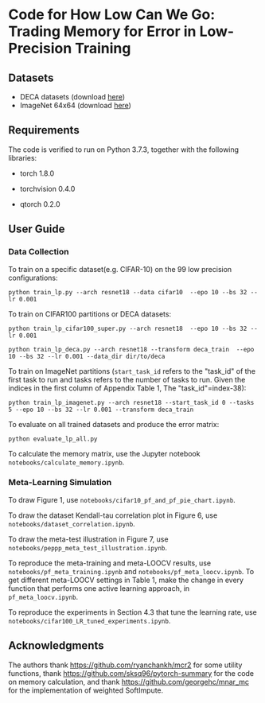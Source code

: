 # Code for How Low Can We Go: Trading Memory for Error in Low-Precision Training 

## Datasets
- DECA datasets (download [here](https://drive.google.com/file/d/1og7w_E3_CQh_S0kuIEMIlfd7KOEl7_SB/view?usp=sharing))
- ImageNet 64x64 (download [here](http://image-net.org/small/download.php))

## Requirements
The code is verified to run on Python 3.7.3, together with the following libraries:

- torch 1.8.0

- torchvision 0.4.0

- qtorch 0.2.0 

## User Guide

### Data Collection

To train on a specific dataset(e.g. CIFAR-10) on the 99 low precision configurations:

``python train_lp.py --arch resnet18 --data cifar10  --epo 10 --bs 32 --lr 0.001 ``

To train on CIFAR100 partitions or DECA datasets:

``python train_lp_cifar100_super.py --arch resnet18  --epo 10 --bs 32 --lr 0.001 ``

``python train_lp_deca.py --arch resnet18 --transform deca_train  --epo 10 --bs 32 --lr 0.001 --data_dir dir/to/deca ``

To train on ImageNet partitions (`start_task_id` refers to the "task_id" of the first task to run and tasks refers to the number of tasks to run. Given the indices in the first column of Appendix Table 1, The "task_id"=index-38):

``python train_lp_imagenet.py --arch resnet18 --start_task_id 0 --tasks 5 --epo 10 --bs 32 --lr 0.001 --transform deca_train ``

To evaluate on all trained datasets and produce the error matrix:

``python evaluate_lp_all.py ``

To calculate the memory matrix, use the Jupyter notebook `notebooks/calculate_memory.ipynb`.

### Meta-Learning Simulation

To draw Figure 1, use `notebooks/cifar10_pf_and_pf_pie_chart.ipynb`.

To draw the dataset Kendall-tau correlation plot in Figure 6, use `notebooks/dataset_correlation.ipynb`.

To draw the meta-test illustration in Figure 7, use `notebooks/peppp_meta_test_illustration.ipynb`.

To reproduce the meta-training and meta-LOOCV results, use `notebooks/pf_meta_training.ipynb` and `notebooks/pf_meta_loocv.ipynb`. To get different meta-LOOCV settings in Table 1, make the change in every function that performs one active learning approach, in `pf_meta_loocv.ipynb`.

To reproduce the experiments in Section 4.3 that tune the learning rate, use `notebooks/cifar100_LR_tuned_experiments.ipynb`.

## Acknowledgments

The authors thank <https://github.com/ryanchankh/mcr2> for some utility functions, thank <https://github.com/sksq96/pytorch-summary> for the code on memory calculation, and thank <https://github.com/georgehc/mnar_mc> for the implementation of weighted SoftImpute.
